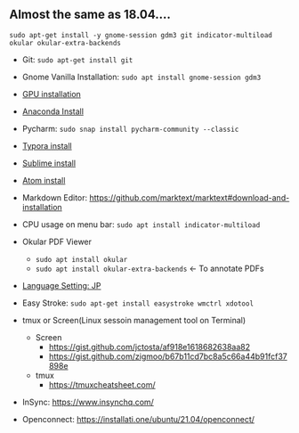 ## Almost the same as 18.04....

```
sudo apt-get install -y gnome-session gdm3 git indicator-multiload okular okular-extra-backends
```

- Git: `sudo apt-get install git`
- Gnome Vanilla Installation: `sudo apt install gnome-session gdm3`
- [GPU installation](https://www.tensorflow.org/install/gpu)
- [Anaconda Install](https://docs.anaconda.com/anaconda/install/linux/)
- Pycharm: `sudo snap install pycharm-community --classic`
- [Typora install](https://typora.io/windows/dev_release.html)
- [Sublime install](https://linuxize.com/post/how-to-install-sublime-text-3-on-ubuntu-20-04/)
- [Atom install](https://flight-manual.atom.io/getting-started/sections/installing-atom/)
- Markdown Editor: https://github.com/marktext/marktext#download-and-installation
- CPU usage on menu bar: `sudo apt install indicator-multiload`
- Okular PDF Viewer
  - `sudo apt install okular`
  - `sudo apt install okular-extra-backends` <- To annotate PDFs

- [Language Setting: JP](https://moritzmolch.com/2404)
- Easy Stroke: `sudo apt-get install easystroke wmctrl xdotool`
- tmux or Screen(Linux sessoin management tool on Terminal)
  - Screen
    - https://gist.github.com/jctosta/af918e1618682638aa82
    - https://gist.github.com/zigmoo/b67b11cd7bc8a5c66a44b91fcf37898e
  - tmux
    - https://tmuxcheatsheet.com/
- InSync: https://www.insynchq.com/
- Openconnect: https://installati.one/ubuntu/21.04/openconnect/
